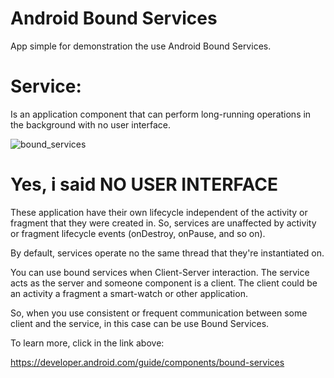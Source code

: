 # Android Bound Services
App simple for demonstration the use Android Bound Services.

# Service: 
Is an application component that can perform
long-running operations in the background with no user interface.

![bound_services](https://user-images.githubusercontent.com/7757331/95177880-a5adb880-07b6-11eb-93e0-60b066107cf3.png)



# Yes, i said NO USER INTERFACE

These application have their own lifecycle independent 
of the activity or fragment that they were created in.
So, services are unaffected by activity or fragment 
lifecycle events (onDestroy, onPause, and so on).

By default, services operate no the same
thread that they're instantiated on.

You can use bound services when Client-Server interaction. 
The service acts as the server and someone component is a client.
The client could be an activity a fragment a smart-watch or other application.

So, when you use consistent or frequent communication between some client
and the service, in this case can be use Bound Services.

To learn more, click in the link above:

https://developer.android.com/guide/components/bound-services
